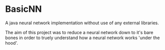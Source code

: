 # BasicNN
A java neural network implementation without use of any external libraries.

The aim of this project was to reduce a neural network down to it's bare bones in order to truely understand how a neural network works 'under the hood'.
